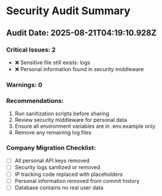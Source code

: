 # Security Audit Summary

## Audit Date: 2025-08-21T04:19:10.928Z

### Critical Issues: 2
- ❌ Sensitive file still exists: logs
- ❌ Personal information found in security middleware

### Warnings: 0


### Recommendations:
1. Run sanitization scripts before sharing
2. Review security middleware for personal data
3. Ensure all environment variables are in .env.example only
4. Remove any remaining log files

### Company Migration Checklist:
- [ ] All personal API keys removed
- [ ] Security logs sanitized or removed
- [ ] IP tracking code replaced with placeholders
- [ ] Personal information removed from commit history
- [ ] Database contains no real user data
